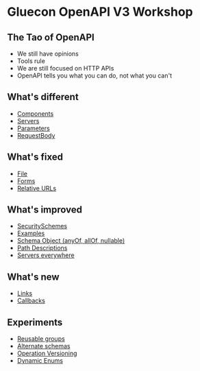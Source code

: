 # Gluecon OpenAPI V3 Workshop

## The Tao of OpenAPI
- We still have opinions
- Tools rule
- We are still focused on HTTP APIs
- OpenAPI tells you what you can do, not what you can't

## What's different
- [Components](./Different/components.md)
- [Servers](./Different/servers.md)
- [Parameters](./Different/parameters.md) 
- [RequestBody](./Different/requestbody.md)
 
## What's fixed
- [File](./Fixed/file.md)
- [Forms](./Fixed/multipart.md)
- [Relative URLs](./Fixed/relativeurls.md)
 
## What's improved
- [SecuritySchemes](./Improved/securityschemes.md)
- [Examples](./Improved/examples.md)
- [Schema Object (anyOf, allOf, nullable)](./Improved/schemaobject.md)
- [Path Descriptions](./Improved/pathdescriptions.md)
- [Servers everywhere](./Improved/serverseverywhere.md)
 
## What's new
- [Links](./New/links.md)
- [Callbacks](./New/callbacks.md)
 
## Experiments
- [Reusable groups](./Experiments/GroupRef.yml)
- [Alternate schemas](./Experiements/alternateschemas.md)
- [Operation Versioning](./Experiments/OperationVersioning.yaml)
- [Dynamic Enums](./Experiments/dynamicValues.yaml)
